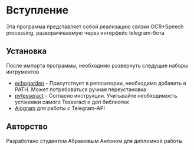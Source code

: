 # Вступление
Эта программа представляет собой реализацию связки OCR+Speech processing, разворачиваемую через интерфейс telegram-бота

## Установка
После импорта программы, необходимо развернуть следущие наборы интрументов
* [echogarden](https://github.com/echogarden-project/echogarden/tree/main?tab=readme-ov-file) - Присутствует в репозитории, необходимо добавить в PATH. Может потребоваться ручная переустановка
* [pytesseract](https://github.com/madmaze/pytesseract) - Согласно инструкции. Учитывайте необходимость установки самого Tesseract и доп библиотек
* [Aiogram](https://github.com/aiogram/aiogram) для работы с Telegram-API

## Авторство
Разработано студентом Абрамовым Антоном для дипломной работы
